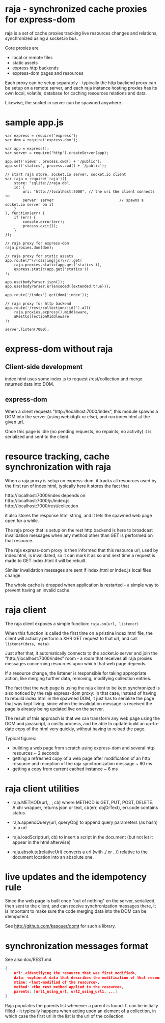 raja - synchronized cache proxies for express-dom
=================================================

raja is a set of cache proxies tracking live resources changes and
relations, synchronized using a socket.io bus.

Core proxies are
- local or remote files
- static assets
- express http backends
- express-dom pages and resources

Each proxy can be setup separately - typically the http backend proxy can be
setup on a remote server, and each raja instance hosting proxies has its own
local, volatile, database for caching resources relations and data.

Likewise, the socket.io server can be spawned anywhere.


sample app.js
=============

```
var express = require('express');
var dom = require('express-dom');

var app = express();
var server = require('http').createServer(app);

app.set('views', process.cwd() + '/public');
app.set('statics', process.cwd() + '/public');

// start raja store, socket.io server, socket.io client
var raja = require('raja')({
	store: "sqlite://raja.db",
	io: {
		uri: "http://localhost:7000", // the uri the client connects to
		server: server								// spawns a socket.io server on it
	}
}, function(err) {
	if (err) {
		console.error(err);
		process.exit(1);
	}
});

// raja proxy for express-dom
raja.proxies.dom(dom);

// raja proxy for static assets
app.route(/^\/(css|img|js)\//).get(
	raja.proxies.static(app.get('statics')),
	express.static(app.get('statics'))
);

app.use(bodyParser.json());
app.use(bodyParser.urlencoded({extended:true}));

app.route('/index').get(dom('index'));

// raja proxy for http backend
app.route('/rest/collection/:id?').all(
	raja.proxies.express().middleware,
	aRestCollectionMiddleware
);

server.listen(7000);
```

express-dom without raja
========================

Client-side development
-----------------------

index.html uses some index.js to request /rest/collection and merge returned
data into DOM.

express-dom
-----------

When a client requests "http://localhost:7000/index", this module spawns a DOM
into the server (using webkitgtk or else), and run index.html at the given url.

Once this page is idle (no pending requests, no repaints, no activity) it
is serialized and sent to the client.


resource tracking, cache synchronization with raja
==================================================

When a raja proxy is setup on express-dom, it tracks all resources used by the
first run of index.html, typically here it stores the fact that

http://localhost:7000/index depends on  
 http://localhost:7000/js/index.js  
 http://localhost:7000/rest/collection

it also stores the response html string, and it lets the spawned web page open
for a while.

The raja proxy that is setup on the rest http backend is here to broadcast
invalidation messages when any method other than GET is performed on that
resource.

The raja express-dom proxy is then informed that this resource url, used by
index.html, is invalidated, so it can mark it as so and next time a request is
made to GET index.html it will be rebuilt.

Similar invalidation messages are sent if index.html or index.js local files
change.

The whole cache is dropped when application is restarted - a simple way to
prevent having an invalid cache.


raja client
===========

The raja client exposes a simple function: `raja.on(url, listener)`

When this function is called the first time on a pristine index.html file,
the client will actually perform a XHR GET request to that url, and call
`listener(data, meta)`.

Just after that, it automatically connects to the socket.io server and join
the "http://localhost:7000/index" room - a room that receives all raja proxies
messages concerning resources upon which that web page depends.

If a resource change, the listener is responsible for taking appropriate action,
like merging further data, removing, modifying collection entries.

The fact that the web page is using the raja client to be kept synchronized
is also noticed by the raja express-dom proxy: in that case, instead of having
to rebuild index.html in the spawned DOM, it just has to serialize the page
that was kept living, since when the invalidation message is received the page
is already being updated live on the server.

The result of this approach is that we can transform any web page using the DOM
and javascript, a costly process, and be able to update build an up-to-date
copy of the html very quickly, without having to reload the page.

Typical figures:
* building a web page from scratch using express-dom and several http
	resources ~ 2 seconds
* getting a refreshed copy of a web page after modification of an http
	resource and reception of the raja synchronization message ~ 60 ms
* getting a copy from current cached instance ~ 6 ms


raja client utilities
=====================

* raja.METHOD(url, <query>, <body>, cb) where METHOD is GET, PUT, POST, DELETE.  
  A xhr wrapper, returns json or text, cb(err, objOrText), err.code contains status.

* raja.appendQuery(url, queryObj) to append query parameters (as hash) to a url

* raja.loadScript(url, cb) to insert a script in the document (but not let it
appear in the html afterwise)

* raja.absolute(relativeUrl) converts a url (with ./ or ../) relative to the
document location into an absolute one.


live updates and the idempotency rule
=====================================

Since the web page is built once "out of nothing" on the server, serialized,
then sent to the client, and can receive synchronization messages there,
it is important to make sure the code merging data into the DOM can be
idempotent.

See http://github.com/kapouer/domt for such a library.


synchronization messages format
===============================

See also doc/REST.md.

```json
{
	url: <identifying the resource that was first modified>,
	data: <optional data that describes the modification of that resource>,
	mtime: <last-modified of the resource>,
	method: <the rest method applied to the resource>,
	parents: [url1_using_url, url2_using_url1, ...]
}
```

Raja populates the parents list whenever a parent is found.
It can be initially filled - it typically happens when acting upon an element
of a collection, in which case the first url in the list is the url of the
collection.

